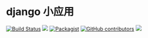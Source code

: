 django 小应用
=======
[![Build Status](https://travis-ci.org/leolinf/flask-demo.svg?branch=master)](https://travis-ci.org/jhao104/proxy_pool)
[![](https://img.shields.io/badge/Powered%20by-@leolinf-green.svg)](http://www.spiderpy.cn/blog/)
[![Packagist](https://img.shields.io/packagist/l/doctrine/orm.svg)](https://github.com/leolinf/flask-demo/blob/master/LICENSE)
[![GitHub contributors](https://img.shields.io/github/contributors/lenlinf/flask-demo.svg)](https://github.com/leolinf/flask-demo/graphs/contributors)
[![](https://img.shields.io/badge/language-Python-green.svg)](https://github.com/leolinf/flask-demo)
